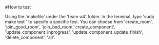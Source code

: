 #How to test

Using the 'makefile' under the 'team-a4' folder. In the terminal, type 'sudo make test <test case name>' to specify a specific test. You can choose from 'create_room', 'join_good_room', 'join_bad_room','create_component', 'update_component_inprogress', 'update_component_update_finish', 'delete_component', 'all'.
